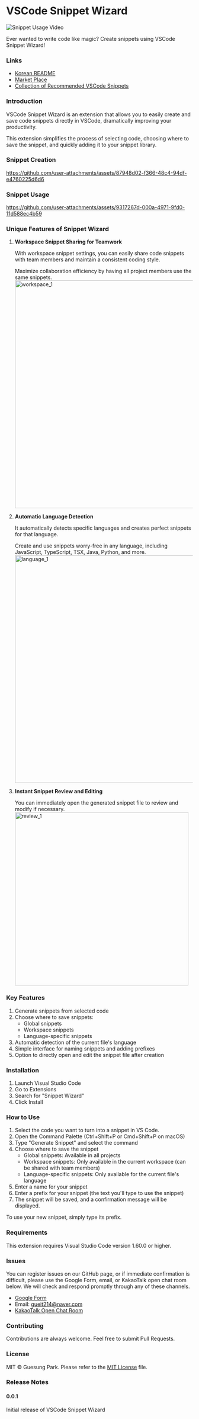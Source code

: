 # VSCode Snippet Wizard

![Snippet Usage Video](https://github.com/user-attachments/assets/a5b48080-3be5-407b-9dec-99e8e5219fac)

Ever wanted to write code like magic? Create snippets using VSCode Snippet Wizard!

### Links

- [Korean README](/README-ko.md)
- [Market Place](https://marketplace.visualstudio.com/items?itemName=guesung.snippet-wizard)
- [Collection of Recommended VSCode Snippets](https://guesung.notion.site/VSCode-Snippet-23e480f3ce4f4877a7e9a46304c7516b)

### Introduction

VSCode Snippet Wizard is an extension that allows you to easily create and save code snippets directly in VSCode, dramatically improving your productivity.

This extension simplifies the process of selecting code, choosing where to save the snippet, and quickly adding it to your snippet library.

### Snippet Creation

https://github.com/user-attachments/assets/87948d02-f366-48c4-94df-e4760225d6d6

### Snippet Usage

https://github.com/user-attachments/assets/9317267d-000a-4971-9fd0-11d588ec4b59

### Unique Features of Snippet Wizard
1. **Workspace Snippet Sharing for Teamwork**

   With workspace snippet settings, you can easily share code snippets with team members and maintain a consistent coding style.
   
   Maximize collaboration efficiency by having all project members use the same snippets.
   <img width="615" alt="workspace_1" src="https://github.com/user-attachments/assets/d2be4f7c-448c-4c42-97e2-cb680d37a67e">

2. **Automatic Language Detection**

   It automatically detects specific languages and creates perfect snippets for that language.
   
   Create and use snippets worry-free in any language, including JavaScript, TypeScript, TSX, Java, Python, and more.
   <img width="615" alt="language_1" src="https://github.com/user-attachments/assets/5b8b49e9-9331-42b6-bac0-d8a89f4c49b5">

3. **Instant Snippet Review and Editing**
   
   You can immediately open the generated snippet file to review and modify if necessary.
   <img width="468" alt="review_1" src="https://github.com/user-attachments/assets/b78a4fab-8e5f-4369-81e5-ba747a943ce3">

### Key Features
1. Generate snippets from selected code
2. Choose where to save snippets:
   - Global snippets
   - Workspace snippets
   - Language-specific snippets
3. Automatic detection of the current file's language
4. Simple interface for naming snippets and adding prefixes
5. Option to directly open and edit the snippet file after creation

### Installation

1. Launch Visual Studio Code
2. Go to Extensions
3. Search for "Snippet Wizard"
4. Click Install

### How to Use

1. Select the code you want to turn into a snippet in VS Code.
2. Open the Command Palette (Ctrl+Shift+P or Cmd+Shift+P on macOS)
3. Type "Generate Snippet" and select the command
4. Choose where to save the snippet
   - Global snippets: Available in all projects
   - Workspace snippets: Only available in the current workspace (can be shared with team members)
   - Language-specific snippets: Only available for the current file's language
5. Enter a name for your snippet
6. Enter a prefix for your snippet (the text you'll type to use the snippet)
7. The snippet will be saved, and a confirmation message will be displayed.

To use your new snippet, simply type its prefix.

### Requirements

This extension requires Visual Studio Code version 1.60.0 or higher.

### Issues

You can register issues on our GitHub page, or if immediate confirmation is difficult, please use the Google Form, email, or KakaoTalk open chat room below. We will check and respond promptly through any of these channels.

- [Google Form](https://forms.gle/yDXxiw1oP7J4gVDp8)
- Email: <gueit214@naver.com>
- [KakaoTalk Open Chat Room](https://open.kakao.com/o/g1bBg9Dg)

### Contributing

Contributions are always welcome. Feel free to submit Pull Requests.

### License

MIT © Guesung Park. Please refer to the [MIT License](LICENSE) file.

### Release Notes

#### 0.0.1

Initial release of VSCode Snippet Wizard